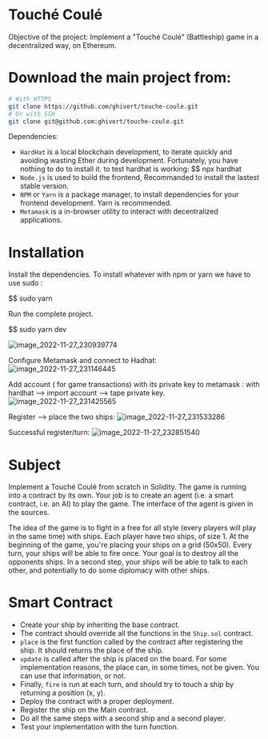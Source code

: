# Touché Coulé

Objective of the project:  Implement a "Touché Coulé" (Battleship) game
in a decentralized way, on Ethereum. 


# Download the main project from: 

```bash
# With HTTPS
git clone https://github.com/ghivert/touche-coule.git
# Or with SSH
git clone git@github.com:ghivert/touche-coule.git
```

Dependencies: 

- `HardHat` is a local blockchain development, to iterate quickly and avoiding wasting Ether during development. Fortunately, you have nothing to do to install it.
to test hardhat is working:  $$ npx hardhat 
- `Node.js` is used to build the frontend, Recommanded to install the lastest stable version. 
- `NPM` or `Yarn` is a package manager, to install dependencies for your frontend development. Yarn is recommended.
- `Metamask` is a in-browser utility to interact with decentralized applications.



# Installation

Install the dependencies.
To install whatever with npm or yarn  we have to use sudo :

$$ sudo yarn


Run the complete project.

$$ sudo yarn dev

![image_2022-11-27_230939774](https://user-images.githubusercontent.com/51918258/204162281-40670aaf-c5d3-40be-b60d-5c5fce125ad2.png)

Configure Metamask and connect to Hadhat: 
![image_2022-11-27_231146445](https://user-images.githubusercontent.com/51918258/204162371-787cafad-b1af-45a3-a67b-f2e6e39d25f2.png)


Add account ( for game transactions)  with its private key to metamask : with hardhat --> import account --> tape private key. 
![image_2022-11-27_231425565](https://user-images.githubusercontent.com/51918258/204162457-264dd66d-ea80-4287-8d58-61148a888949.png)



Register --> place the two ships: 
![image_2022-11-27_231533286](https://user-images.githubusercontent.com/51918258/204162504-720f9584-76fa-4350-bd04-5ca33681d5c0.png)

Successful register/turn: 
![image_2022-11-27_232851540](https://user-images.githubusercontent.com/51918258/204163080-75dc31c6-5497-41c5-9ff9-90155257de2d.png)


# Subject

Implement a Touché Coulé from scratch in Solidity. The game is running into a contract by its own. Your job is to create an agent (i.e. a smart contract, i.e. an AI) to play the game. The interface of the agent is given in the sources.

The idea of the game is to fight in a free for all style (every players will play in the same time) with ships. Each player have two ships, of size 1. At the beginning of the game, you're placing your ships on a grid (50x50). Every turn, your ships will be able to fire once. Your goal is to destroy all the opponents ships. In a second step, your ships will be able to talk to each other, and potentially to do some diplomacy with other ships.

# Smart Contract

- Create your ship by inheriting the base contract.
- The contract should override all the functions in the `Ship.sol` contract.
- `place` is the first function called by the contract after registering the ship. It should returns the place of the ship.
- `update` is called after the ship is placed on the board. For some implementation reasons, the place can, in some times, not be given. You can use that information, or not.
- Finally, `fire` is run at each turn, and should try to touch a ship by returning a position (x, y).
- Deploy the contract with a proper deployment. 
- Register the ship on the Main contract. 
- Do all the same steps with a second ship and a second player. 
- Test your implementation with the turn function. 











